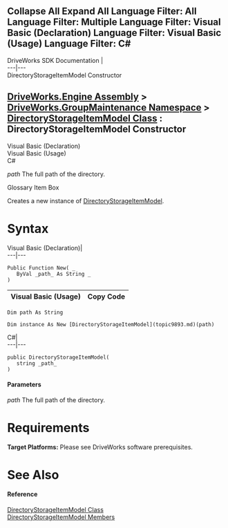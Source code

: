 Collapse All Expand All Language Filter: All  Language Filter: Multiple  Language Filter: Visual Basic (Declaration) Language Filter: Visual Basic (Usage) Language Filter: C#  
---  
DriveWorks SDK Documentation  |   
---|---  
DirectoryStorageItemModel Constructor   
  
[DriveWorks.Engine Assembly](topic2156.md) > [DriveWorks.GroupMaintenance Namespace](topic9628.md) > [DirectoryStorageItemModel Class](topic9893.md) : DirectoryStorageItemModel Constructor  
---  
  
Visual Basic (Declaration)    
Visual Basic (Usage)    
C# 

_path_
    The full path of the directory.

Glossary Item Box

Creates a new instance of [DirectoryStorageItemModel](topic9893.md). 

# Syntax

Visual Basic (Declaration)|   
---|---  
      
    
    Public Function New( _
       ByVal _path_ As String _
    )  
  
Visual Basic (Usage)| Copy Code  
---|---  
      
    
    Dim path As String
     
    Dim instance As New [DirectoryStorageItemModel](topic9893.md)(path)  
  
C#|   
---|---  
      
    
    public DirectoryStorageItemModel( 
       string _path_
    )  
  
#### Parameters

 _path_
    The full path of the directory.

# Requirements

**Target Platforms:** Please see DriveWorks software prerequisites.

# See Also

#### Reference

[DirectoryStorageItemModel Class](topic9893.md)   
[DirectoryStorageItemModel Members](topic9894.md)


